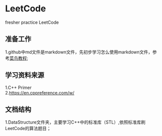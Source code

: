 # LeetCode
 fresher practice LeetCode

## 准备工作
1.github中md文件是markdown文件，先初步学习怎么使用markdown文件，参考[菜鸟教程](https://www.runoob.com/markdown/md-tutorial.html);


## 学习资料来源
1.C++ Primer      
2.<https://en.cppreference.com/w/>


## 文档结构
1.DataStructure文件夹，主要学习C++中的标准库（STL）,依照标准库刷LeetCode的算法题目；




